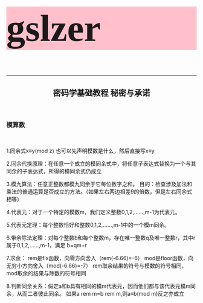 <h1 style="background-color:pink;font-family:colonna MT;font-size:100px">gslzer</h1>
<hr />

<h2 style="text-align:center">密码学基础教程 秘密与承诺</h2>
<br>
<h3>模算数</h3>
<br>

1.同余式x≡y(mod z)
也可以先声明模数是什么，然后直接写x≡y

2.同余代换原理：在任意一个成立的模同余式中，将任意子表达式替换为一个与其同余的子表达式，所得的模同余式仍成立

3.模九算法：任意正整数都模九同余于它每位数字之和。
目的：检查涉及加法和乘法的普通运算是否成立的方法。（如果左右两边相差9的倍数，但是左右同余式相等）

4.代表元：对于一个特定的模数m，我们定义整数0,1,2,......,m-1为代表元。

5.代表元定理：每个整数恰好和整数0,1,2,......,m-1中的一个模m同余。

6.带余除法定理：对每个整数b和每个整数m，存在唯一整数q及唯一整数r，其中r属于0,1,2,......,m-1，满足
b=qm+r

7.求余：
rem是fix函数，向零方向舍入（rem(-6.66)=-6）
mod是floor函数，向无穷小方向舍入（mod(-6.66)=-7）
rem取余结果的符号与模数的符号相同，mod取余的结果与除数的符号相同

8.判断同余关系：假定a和b具有相同的模m代表元，因而他们都与该代表元模m同余，从而二者彼此同余。
如果a rem m=b rem m,则a≡b(mod m)反之亦成立
